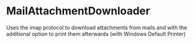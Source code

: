 # MailAttachmentDownloader
Uses the imap protocol to download attachments from mails and with the additional option to print them afterwards (with Windows Default Printer)
